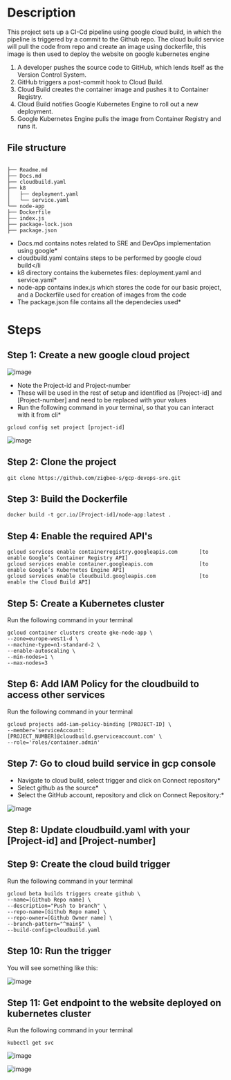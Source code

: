 # Description
This project sets up a CI-Cd pipeline using google cloud build, in which the pipeline is triggered by a commit to the Github repo. The cloud build service will pull the code from repo and create an image using dockerfile, this image is then used to deploy the website on google kubernetes engine

1. A developer pushes the source code to GitHub, which lends itself as the Version Control System.
2. GitHub triggers a post-commit hook to Cloud Build.
3. Cloud Build creates the container image and pushes it to Container Registry.
4. Cloud Build notifies Google Kubernetes Engine to roll out a new deployment.
5. Google Kubernetes Engine pulls the image from Container Registry and runs it.

## File structure
```

├── Readme.md
├── Docs.md
├── cloudbuild.yaml
├── k8
│   ├── deployment.yaml
│   └── service.yaml
└── node-app
├── Dockerfile
├── index.js
├── package-lock.json
├── package.json

```

* Docs.md contains notes related to SRE and DevOps implementation using google* 
* cloudbuild.yaml contains steps to be performed by google cloud build</li
* k8 directory contains the kubernetes files: deployment.yaml and service.yaml* 
* node-app contains index.js which stores the code for our basic project, and a Dockerfile used for creation of images from the code
* The package.json file contains all the dependecies used* 

# Steps

## Step 1: Create a new google cloud project


![image](https://user-images.githubusercontent.com/76873410/179835246-e1158187-82a1-40df-88a8-52288b725a08.png)


* Note the Project-id and Project-number 
* These will be used in the rest of setup and identified as [Project-id] and [Project-number] and need to be replaced with your values
* Run the following command in your terminal, so that you can interact with it from cli* 
``` 
gcloud config set project [project-id] 
```

![image](https://user-images.githubusercontent.com/76873410/179835613-9c5ee98c-a607-4120-a754-2626ba1f3831.png)


## Step 2: Clone the project
``` git clone https://github.com/zigbee-s/gcp-devops-sre.git ```

## Step 3: Build the Dockerfile
``` docker build -t gcr.io/[Project-id]/node-app:latest . ```

## Step 4: Enable the required API's
``` 
gcloud services enable containerregistry.googleapis.com       [to enable Google’s Container Registry API]
gcloud services enable container.googleapis.com               [to enable Google’s Kubernetes Engine API]
gcloud services enable cloudbuild.googleapis.com              [to enable the Cloud Build API]
```

## Step 5: Create a Kubernetes cluster
Run the following command in your terminal 
```
gcloud container clusters create gke-node-app \
--zone=europe-west1-d \
--machine-type=n1-standard-2 \
--enable-autoscaling \
--min-nodes=1 \
--max-nodes=3
```

## Step 6: Add IAM Policy for the cloudbuild to access other services
Run the following command in your terminal 
```
gcloud projects add-iam-policy-binding [PROJECT-ID] \
--member='serviceAccount:[PROJECT_NUMBER]@cloudbuild.gserviceaccount.com' \
--role='roles/container.admin'
```

## Step 7: Go to cloud build service in gcp console

* Navigate to cloud build, select trigger and click on Connect repository*  
* Select github as the source* 
* Select the GitHub account, repository and click on Connect Repository:* 


![image](https://user-images.githubusercontent.com/76873410/179836837-9a77bb5c-291f-4160-9bdc-ceff4b960972.png)



## Step 8: Update cloudbuild.yaml with your [Project-id] and [Project-number]

## Step 9: Create the cloud build trigger
Run the following command in your terminal 
```
gcloud beta builds triggers create github \
--name=[Github Repo name] \
--description="Push to branch" \
--repo-name=[Github Repo name] \
--repo-owner=[Github Owner name] \
--branch-pattern="^main$" \
--build-config=cloudbuild.yaml
```

## Step 10: Run the trigger
You will see something like this: 

![image](https://user-images.githubusercontent.com/76873410/179837552-eb2448d7-442d-4130-b70d-3b5060f3e972.png)

## Step 11: Get endpoint to the website deployed on kubernetes cluster
Run the following command in your terminal 
```
kubectl get svc
```

![image](https://user-images.githubusercontent.com/76873410/179837790-9a7e1d1f-25ac-47d9-8196-446507caf9b2.png)

![image](https://user-images.githubusercontent.com/76873410/179837819-fd3e035f-e06d-4480-90cf-3d107f988ebd.png)



